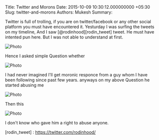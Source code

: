 Title: Twitter and Morons
Date: 2015-10-09 10:30:12.000000000 +05:30
Slug: twitter-and-morons
Authors: Mukesh
Summary: 

Twitter is full of trolling, if you are on twitter/facebook or any other social platform you must have encountered it. 
Yesturday I was surfing the tweets on my timeline, And I saw [@rodinhood][rodin_tweet] tweet. He must have intented pun here. But I was not able to understand at first.  

![Photo](https://www.diigo.com/file/image/parabrqzcrsscsrsrzbsepabqe/Original.jpg)

Hence I asked simple Question whether 

![Photo](https://www.diigo.com/file/image/parabrqzcrsrrreqdzbseopaep/1st.jpg)

I had never imagined I'll get moronic responce from a guy whom I have been following since past few years.
anyways on my above Question he started abusing me 

![Photo](https://www.diigo.com/file/image/parabrqzcrsrrroqazbseopaoe/Mad.jpg)

Then this 

![Photo](https://www.diigo.com/file/image/parabrqzcrsrrrdoazbseopaea/Moron.jpg)


I don't know who gave him a right to abuse anyone. 


[rodin_tweet] : https://twitter.com/rodinhood/